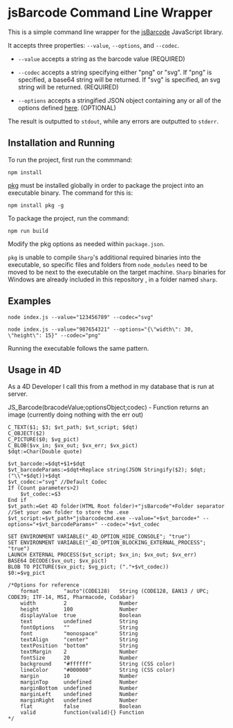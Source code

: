 # jsBarcode Command Line Wrapper

This is a simple command line wrapper for the [jsBarcode](https://github.com/lindell/JsBarcode) JavaScript library.

It accepts three properties: `--value`, `--options`, and `--codec`.

- `--value` accepts a string as the barcode value (REQUIRED)

- `--codec` accepts a string specifying either "png" or "svg". If "png" is specified, a base64 string will be returned. If "svg" is specified, an svg string will be returned.  (REQUIRED)

- `--options` accepts a stringified JSON object containing any or all of the options defined [here](https://github.com/lindell/JsBarcode#options). (OPTIONAL)


The result is outputted to `stdout`, while any errors are outputted to `stderr`.

## Installation and Running

To run the project, first run the commmand:

```
npm install
```

[pkg](https://github.com/vercel/pkg) must be installed globally in order to package the project into an executable binary. The command for this is:

```
npm install pkg -g
```

To package the project, run the command:

```
npm run build
```

Modify the pkg options as needed within `package.json`.

`pkg` is unable to compile `Sharp`'s additional required binaries into the executable, so specific files and folders from `node_modules` need to be moved to be next to the executable on the target machine. `Sharp` binaries for Windows are already included in this repository , in a folder named `sharp`. 

## Examples

```
node index.js --value="123456789" --codec="svg"

node index.js --value="987654321" --options="{\"width\": 30, \"height\": 15}" --codec="png"
```

Running the executable follows the same pattern.

## Usage in 4D

As a 4D Developer I call this from a method in my database that is run at server.

JS_Barcode(bracodeValue;optionsObject;codec) - Function returns an image (currently doing nothing with the err out)

```
C_TEXT($1; $3; $vt_path; $vt_script; $dqt)
C_OBJECT($2)
C_PICTURE($0; $vg_pict)
C_BLOB($vx_in; $vx_out; $vx_err; $vx_pict)
$dqt:=Char(Double quote)

$vt_barcode:=$dqt+$1+$dqt
$vt_barcodeParams:=$dqt+Replace string(JSON Stringify($2); $dqt; ("\\"+$dqt))+$dqt
$vt_codec:="svg" //Default Codec
If (Count parameters>2)
	$vt_codec:=$3
End if 
$vt_path:=Get 4D folder(HTML Root folder)+"jsBarcode"+Folder separator  //Set your own folder to store the .exe
$vt_script:=$vt_path+"jsbarcodecmd.exe --value="+$vt_barcode+" --options="+$vt_barcodeParams+" --codec="+$vt_codec

SET ENVIRONMENT VARIABLE("_4D_OPTION_HIDE_CONSOLE"; "true")
SET ENVIRONMENT VARIABLE("_4D_OPTION_BLOCKING_EXTERNAL_PROCESS"; "true")
LAUNCH EXTERNAL PROCESS($vt_script; $vx_in; $vx_out; $vx_err)
BASE64 DECODE($vx_out; $vx_pict)
BLOB TO PICTURE($vx_pict; $vg_pict; ("."+$vt_codec))
$0:=$vg_pict

/*Options for reference
	format        "auto"(CODE128)   String (CODE128, EAN13 / UPC; CODE39; ITF-14, MSI, Pharmacode, Codabar)
	width         2                 Number
	height        100               Number
	displayValue  true              Boolean
	text          undefined         String
	fontOptions   ""                String
	font          "monospace"       String
	textAlign     "center"          String
	textPosition  "bottom"          String
	textMargin    2                 Number
	fontSize      20                Number
	background    "#ffffff"         String (CSS color)
	lineColor     "#000000"         String (CSS color)
	margin        10                Number
	marginTop     undefined         Number
	marginBottom  undefined         Number
	marginLeft    undefined         Number
	marginRight   undefined         Number
	flat          false             Boolean
	valid         function(valid){} Function
*/

```
